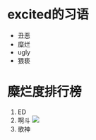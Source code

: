 # excited的习语
- 丑恶
- 糜烂
- ugly
- 猥亵
# 糜烂度排行榜
1. ED
2. 啊斗
![](http://yaohuo.me/album/upload/1000/2016/10/04/7120_0041530.jpg)
3. 歌神
